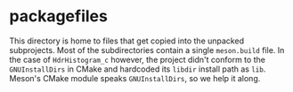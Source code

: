 # packagefiles

This directory is home to files that get copied into the unpacked subprojects.
Most of the subdirectories contain a single `meson.build` file. In the case of
`HdrHistogram_c` however, the project didn't conform to the `GNUInstallDirs` in
CMake and hardcoded its `libdir` install path as `lib`. Meson's CMake module
speaks `GNUInstallDirs`, so we help it along.
